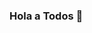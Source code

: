 ### Hola a Todos 👋

<!--
**Ismael03unsa/Ismael03unsa** is a ✨ _special_ ✨ repository because its `README.md` (this file) appears on your GitHub profile.

### Soy un estudiante de la Facultad de Ingeneria de Producción y Servicio, en la Escuela Profescional de Ingeniería en Telecomunicaciones, siendo actualmente mi centro de estudios, la Universidad Nacional de San Agustín ubicado en Arequipa, Perú. Donde desarrollado el lenguaje python con un dominio de nivel básico en su aplicación.

### Gmail: icaceres@unsa.edu.pe
### Contacto: 972818929
